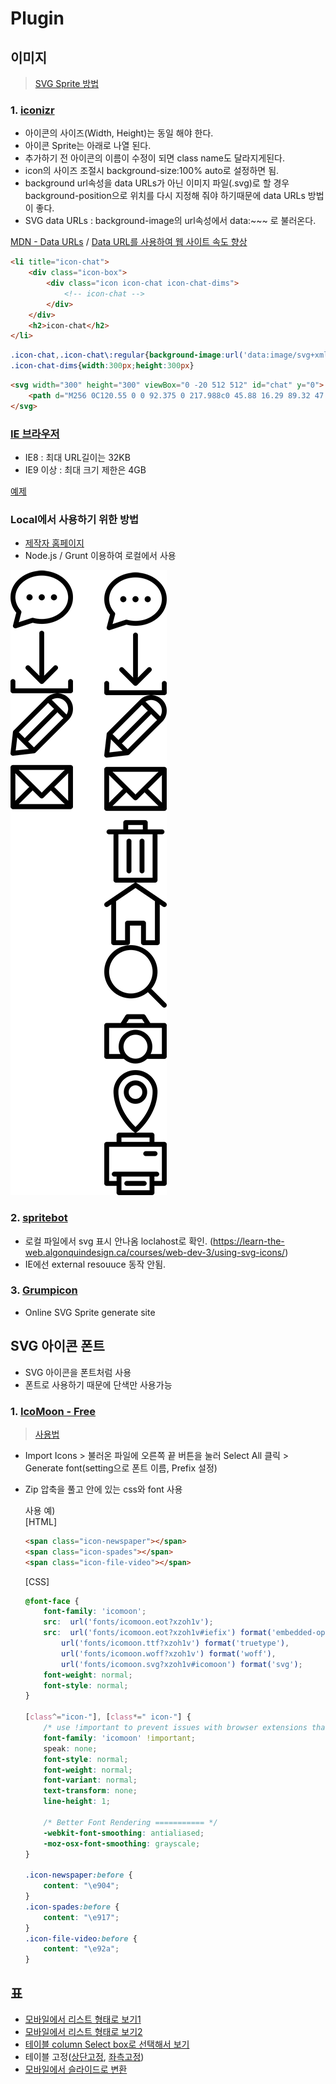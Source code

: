 # Plugin

## 이미지  
> [SVG Sprite 방법](https://a11y.gitbook.io/graphics-aria/svg-graphics/sprites)

### 1. [iconizr](https://iconizr.com/)
* 아이콘의 사이즈(Width, Height)는 동일 해야 한다.
* 아이콘 Sprite는 아래로 나열 된다.
* 추가하기 전 아이콘의 이름이 수정이 되면 class name도 달라지게된다.
* icon의 사이즈 조절시 background-size:100% auto로 설정하면 됨.
* background url속성을 data URLs가 아닌 이미지 파일(.svg)로 할 경우 background-position으로 위치를 다시 지정해 줘야 하기때문에 data URLs 방법이 좋다.
* SVG data URLs : background-image의 url속성에서 data:~~~ 로 불러온다. 

[MDN - Data URLs](https://developer.mozilla.org/ko/docs/Web/HTTP/Basics_of_HTTP/Data_URIs) /
[Data URL를 사용하여 웹 사이트 속도 향상](https://blog.teamtreehouse.com/using-data-uris-speed-website)

```html
<li title="icon-chat">
    <div class="icon-box">
        <div class="icon icon-chat icon-chat-dims">
            <!-- icon-chat -->
        </div>
    </div>
    <h2>icon-chat</h2>
</li>
```
```css
.icon-chat,.icon-chat\:regular{background-image:url('data:image/svg+xml,%3Csvg%20xmlns%3D%22http%3A%2F%2Fwww.w3.org%2F2000%2Fsvg%22%20width%3D%22300%22%20height%3D%22300%22%20viewBox%3D%220%20-20%20512%20512%22%3E%3Cpath%20d%3D%22M256%200C120.55%200%200%2092.375%200%20217.988c0%2045.88%2016.29%2089.32%2047.234%20126.29L20.641%20446.96c-3.946%2015.226%2010.523%2028.934%2025.566%2024.023l135.672-44.28c23.969%206.155%2048.871%209.273%2074.121%209.273%20135.535%200%20256-92.465%20256-217.989C512%2091.391%20390.242%200%20256%200zm0%20395.977c-23.703%200-47.02-3.16-69.293-9.387a20.04%2020.04%200%200%200-11.594.246L68.52%20421.629l20.093-77.578a19.997%2019.997%200%200%200-4.66-18.57C55.2%20294.304%2040%20257.132%2040%20217.987c0-98.144%2096.898-177.992%20216-177.992s216%2079.848%20216%20177.992-96.898%20177.989-216%20177.989zm25-177.993c0%2013.809-11.191%2025-25%2025s-25-11.191-25-25c0-13.804%2011.191-25%2025-25s25%2011.196%2025%2025zm100%200c0%2013.809-11.191%2025-25%2025s-25-11.191-25-25c0-13.804%2011.191-25%2025-25s25%2011.196%2025%2025zm-200%200c0%2013.809-11.191%2025-25%2025s-25-11.191-25-25c0-13.804%2011.191-25%2025-25s25%2011.196%2025%2025zm0%200%22%2F%3E%3C%2Fsvg%3E');background-repeat:no-repeat}
.icon-chat-dims{width:300px;height:300px}
```
```html
<svg width="300" height="300" viewBox="0 -20 512 512" id="chat" y="0">
    <path d="M256 0C120.55 0 0 92.375 0 217.988c0 45.88 16.29 89.32 47.234 126.29L20.641 446.96c-3.946 15.226 10.523 28.934 25.566 24.023l135.672-44.28c23.969 6.155 48.871 9.273 74.121 9.273 135.535 0 256-92.465 256-217.989C512 91.391 390.242 0 256 0zm0 395.977c-23.703 0-47.02-3.16-69.293-9.387a20.04 20.04 0 0 0-11.594.246L68.52 421.629l20.093-77.578a19.997 19.997 0 0 0-4.66-18.57C55.2 294.304 40 257.132 40 217.987c0-98.144 96.898-177.992 216-177.992s216 79.848 216 177.992-96.898 177.989-216 177.989zm25-177.993c0 13.809-11.191 25-25 25s-25-11.191-25-25c0-13.804 11.191-25 25-25s25 11.196 25 25zm100 0c0 13.809-11.191 25-25 25s-25-11.191-25-25c0-13.804 11.191-25 25-25s25 11.196 25 25zm-200 0c0 13.809-11.191 25-25 25s-25-11.191-25-25c0-13.804 11.191-25 25-25s25 11.196 25 25zm0 0"/>
</svg>
```

### [IE 브라우저](http://caniuse.com/datauri)  
- IE8 : 최대 URL길이는 32KB
- IE9 이상 : 최대 크기 제한은 4GB  

<!-- [Github HTML Preview](https://htmlpreview.github.io/)   -->
[예제](http://developers.xeogen.com/blythe/responsive/iconizr/iconizr-preview.html)

### Local에서 사용하기 위한 방법
* [제작자 홈페이지](https://jkphl.is/projects/iconizr/)
* Node.js / Grunt 이용하여 로컬에서 사용

![이미지](/img/icon_01.png)  

### 2. [spritebot](https://github.com/thomasjbradley/spritebot#download)
* 로컬 파일에서 svg 표시 안나옴 loclahost로 확인. (https://learn-the-web.algonquindesign.ca/courses/web-dev-3/using-svg-icons/)  
* IE에선 external resouuce 동작 안됨.

### 3. [Grumpicon](http://www.grumpicon.com/)
* Online SVG Sprite generate site

## SVG 아이콘 폰트
* SVG 아이콘을 폰트처럼 사용  
* 폰트로 사용하기 때문에 단색만 사용가능  


### 1. [IcoMoon - Free](https://icomoon.io/app/#/select)
> [사용법](https://dkdlfhd.blog.me/220912398067)
* Import Icons > 불러온 파일에 오른쪽 끝 버튼을 눌러 Select All 클릭 > Generate font(setting으로 폰트 이름, Prefix 설정)
* Zip 압축을 풀고 안에 있는 css와 font 사용

    사용 예)  
    [HTML]
    ```html
    <span class="icon-newspaper"></span>
    <span class="icon-spades"></span>
    <span class="icon-file-video"></span>
    ```
    [CSS]
    ```css
    @font-face {
        font-family: 'icomoon';
        src:  url('fonts/icomoon.eot?xzoh1v');
        src:  url('fonts/icomoon.eot?xzoh1v#iefix') format('embedded-opentype'),
            url('fonts/icomoon.ttf?xzoh1v') format('truetype'),
            url('fonts/icomoon.woff?xzoh1v') format('woff'),
            url('fonts/icomoon.svg?xzoh1v#icomoon') format('svg');
        font-weight: normal;
        font-style: normal;
    }

    [class^="icon-"], [class*=" icon-"] {
        /* use !important to prevent issues with browser extensions that change fonts */
        font-family: 'icomoon' !important;
        speak: none;
        font-style: normal;
        font-weight: normal;
        font-variant: normal;
        text-transform: none;
        line-height: 1;

        /* Better Font Rendering =========== */
        -webkit-font-smoothing: antialiased;
        -moz-osx-font-smoothing: grayscale;
    }

    .icon-newspaper:before {
        content: "\e904";
    }
    .icon-spades:before {
        content: "\e917";
    }
    .icon-file-video:before {
        content: "\e92a";
    }
    ```

## 표  
* [모바일에서 리스트 형태로 보기1](https://www.jqueryscript.net/demo/Small-Responsive-Table-Plugin-with-jQuery-CSS3-Stacked-Rows/)
* [모바일에서 리스트 형태로 보기2](https://codepen.io/AllThingsSmitty/pen/MyqmdM)
* [테이블 column Select box로 선택해서 보기](http://gergeo.se/RWD-Table-Patterns/)  
* 테이블 고정([상단고정](https://codepen.io/blythe4/pen/qgaBVG/), [좌측고정](https://codepen.io/blythe4/pen/OdRJvb/))
* [모바일에서 슬라이드로 변환](https://medium.com/@andrejsabrickis/responsive-tables-made-simple-4609804ce60b)
